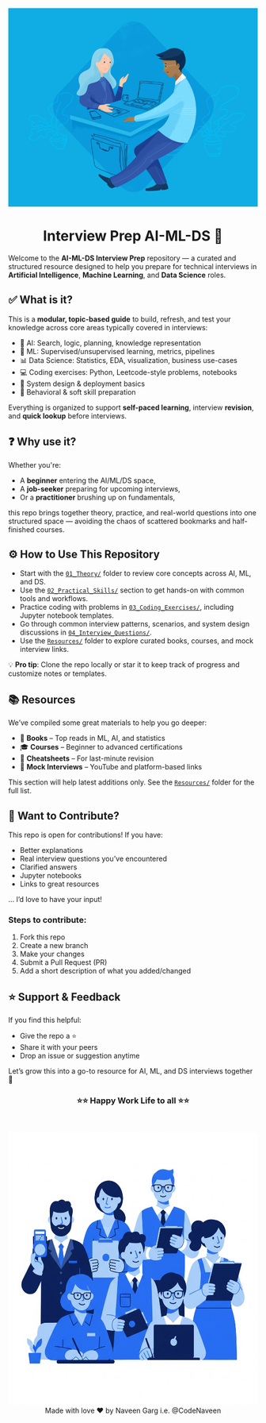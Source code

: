 <div align="center"> 
    <img src="./assets/Images/Interview.gif" height="400px">
    <h1> Interview Prep AI-ML-DS 🤖</h1>
</div>

Welcome to the **AI-ML-DS Interview Prep** repository — a curated and structured resource designed to help you prepare for technical interviews in **Artificial Intelligence**, **Machine Learning**, and **Data Science** roles.

## ✅ What is it?

This is a **modular, topic-based guide** to build, refresh, and test your knowledge across core areas typically covered in interviews:

- 🧠 AI: Search, logic, planning, knowledge representation  
- 🤖 ML: Supervised/unsupervised learning, metrics, pipelines  
- 📊 Data Science: Statistics, EDA, visualization, business use-cases  
- 💻 Coding exercises: Python, Leetcode-style problems, notebooks  
- 🧩 System design & deployment basics  
- 💬 Behavioral & soft skill preparation  

Everything is organized to support **self-paced learning**, interview **revision**, and **quick lookup** before interviews.

## ❓ Why use it?

Whether you're:
- A **beginner** entering the AI/ML/DS space,
- A **job-seeker** preparing for upcoming interviews,
- Or a **practitioner** brushing up on fundamentals,

this repo brings together theory, practice, and real-world questions into one structured space — avoiding the chaos of scattered bookmarks and half-finished courses.


## ⚙️ How to Use This Repository

- Start with the [`01_Theory/`](./01_Theory/) folder to review core concepts across AI, ML, and DS.
- Use the [`02_Practical_Skills/`](./02_Practical_Skills/) section to get hands-on with common tools and workflows.
- Practice coding with problems in [`03_Coding_Exercises/`](./03_Coding_Exercises/), including Jupyter notebook templates.
- Go through common interview patterns, scenarios, and system design discussions in [`04_Interview_Questions/`](./04_Interview_Questions/).
- Use the [`Resources/`](./Resources/) folder to explore curated books, courses, and mock interview links.

💡 **Pro tip**: Clone the repo locally or star it to keep track of progress and customize notes or templates.


## 📚 Resources

We’ve compiled some great materials to help you go deeper:
- 📘 **Books** – Top reads in ML, AI, and statistics
- 🎓 **Courses** – Beginner to advanced certifications
- 📄 **Cheatsheets** – For last-minute revision
- 🎥 **Mock Interviews** – YouTube and platform-based links

This section will help latest additions only. See the [`Resources/`](./Resources/) folder for the full list. 


## 🤝 Want to Contribute?

This repo is open for contributions! If you have:

- Better explanations
- Real interview questions you’ve encountered
- Clarified answers
- Jupyter notebooks
- Links to great resources

... I’d love to have your input!

### Steps to contribute:
1. Fork this repo
2. Create a new branch
3. Make your changes
4. Submit a Pull Request (PR)
5. Add a short description of what you added/changed

## ⭐️ Support & Feedback

If you find this helpful:
- Give the repo a ⭐️
- Share it with your peers
- Drop an issue or suggestion anytime

Let’s grow this into a go-to resource for AI, ML, and DS interviews together 🚀

<h3 align="center">⭐️⭐️ Happy Work Life to all ⭐️⭐️</h3> <br>

<p align="center"> 
    <img src="./assets/Images/happy.png" height="550px"> <br>
    Made with love ❤️ by Naveen Garg i.e. @CodeNaveen 
</p>